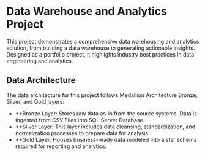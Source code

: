 # Data Warehouse and Analytics Project

This project demonstrates a comprehensive data warehousing and analytics solution, from building a data warehouse to generating actionable insights. Designed as a portfolio project, it highlights industry best practices in data engineering and analytics.

## Data Architecture
The data architecture for this project follows Medallion Architecture Bronze, Silver, and Gold layers:
- **Bronze Layer: Stores raw data as-is from the source systems. Data is ingested from CSV Files into SQL Server Database.
- **Silver Layer: This layer includes data cleansing, standardization, and normalization processes to prepare data for analysis.
- **Gold Layer: Houses business-ready data modeled into a star schema required for reporting and analytics.
